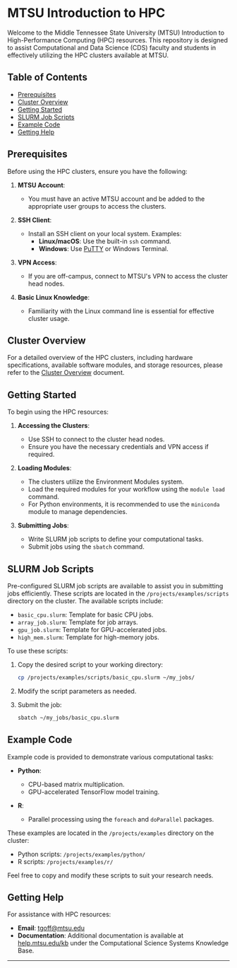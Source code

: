 # MTSU Introduction to HPC

Welcome to the Middle Tennessee State University (MTSU) Introduction to High-Performance Computing (HPC) resources. This repository is designed to assist Computational and Data Science (CDS) faculty and students in effectively utilizing the HPC clusters available at MTSU.

## Table of Contents

- [Prerequisites](#prerequisites)
- [Cluster Overview](#cluster-overview)
- [Getting Started](#getting-started)
- [SLURM Job Scripts](#slurm-job-scripts)
- [Example Code](#example-code)
- [Getting Help](#getting-help)

## Prerequisites

Before using the HPC clusters, ensure you have the following:

1. **MTSU Account**:
   - You must have an active MTSU account and be added to the appropriate user groups to access the clusters.

2. **SSH Client**:
   - Install an SSH client on your local system. Examples:
     - **Linux/macOS**: Use the built-in `ssh` command.
     - **Windows**: Use [PuTTY](https://www.putty.org/) or Windows Terminal.

3. **VPN Access**:
   - If you are off-campus, connect to MTSU's VPN to access the cluster head nodes.

4. **Basic Linux Knowledge**:
   - Familiarity with the Linux command line is essential for effective cluster usage.

## Cluster Overview

For a detailed overview of the HPC clusters, including hardware specifications, available software modules, and storage resources, please refer to the [Cluster Overview](docs/cluster_overview.md) document.

## Getting Started

To begin using the HPC resources:

1. **Accessing the Clusters**:
   - Use SSH to connect to the cluster head nodes.
   - Ensure you have the necessary credentials and VPN access if required.

2. **Loading Modules**:
   - The clusters utilize the Environment Modules system.
   - Load the required modules for your workflow using the `module load` command.
   - For Python environments, it is recommended to use the `miniconda` module to manage dependencies.

3. **Submitting Jobs**:
   - Write SLURM job scripts to define your computational tasks.
   - Submit jobs using the `sbatch` command.

## SLURM Job Scripts

Pre-configured SLURM job scripts are available to assist you in submitting jobs efficiently. These scripts are located in the `/projects/examples/scripts` directory on the cluster. The available scripts include:

- `basic_cpu.slurm`: Template for basic CPU jobs.
- `array_job.slurm`: Template for job arrays.
- `gpu_job.slurm`: Template for GPU-accelerated jobs.
- `high_mem.slurm`: Template for high-memory jobs.

To use these scripts:

1. Copy the desired script to your working directory:
   ```bash
   cp /projects/examples/scripts/basic_cpu.slurm ~/my_jobs/

2. Modify the script parameters as needed.

3. Submit the job:
   ```bash
   sbatch ~/my_jobs/basic_cpu.slurm

## Example Code

Example code is provided to demonstrate various computational tasks:

- **Python**:
  - CPU-based matrix multiplication.
  - GPU-accelerated TensorFlow model training.

- **R**:
  - Parallel processing using the `foreach` and `doParallel` packages.

These examples are located in the `/projects/examples` directory on the cluster:

- Python scripts: `/projects/examples/python/`
- R scripts: `/projects/examples/r/`

Feel free to copy and modify these scripts to suit your research needs.

## Getting Help

For assistance with HPC resources:

- **Email**: [tgoff@mtsu.edu](mailto:tgoff@mtsu.edu)
- **Documentation**: Additional documentation is available at [help.mtsu.edu/kb](https://help.mtsu.edu/kb) under the Computational Science Systems Knowledge Base.

---

